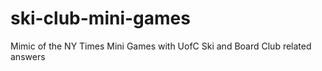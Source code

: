 # ski-club-mini-games
Mimic of the NY Times Mini Games with UofC Ski and Board Club related answers
